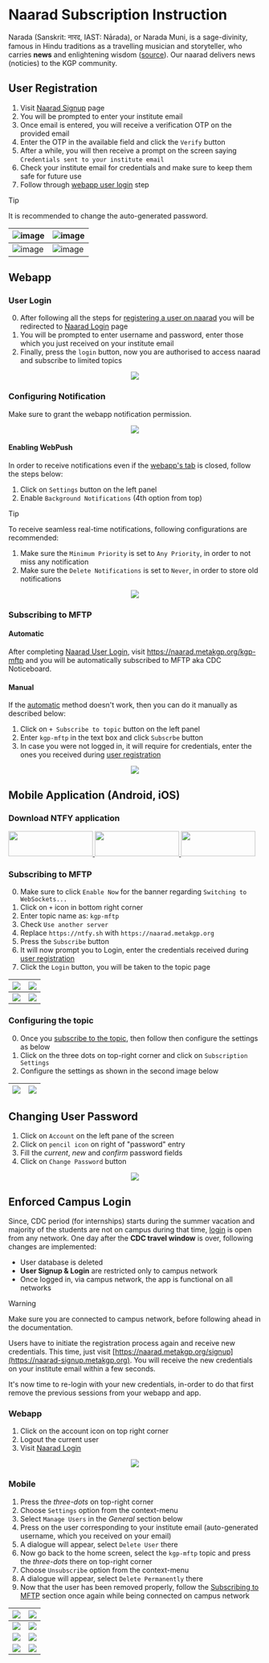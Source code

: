 # Naarad Subscription Instruction

Narada (Sanskrit: नारद, IAST: Nārada), or Narada Muni, is a sage-divinity, famous in Hindu traditions as a travelling musician and storyteller, who carries **news** and enlightening wisdom ([source](https://en.wikipedia.org/wiki/Narada)). Our naarad delivers news (noticies) to the KGP community.

## User Registration

1. Visit [Naarad Signup](https://naarad-signup.metakgp.org/) page
2. You will be prompted to enter your institute email
3. Once email is entered, you will receive a verification OTP on the provided email
4. Enter the OTP in the available field and click the `Verify` button
5. After a while, you will then receive a prompt on the screen saying `Credentials sent to your institute email`
6. Check your institute email for credentials and make sure to keep them safe for future use
7. Follow through [webapp user login](#user-login) step

> [!Tip]
> It is recommended to change the auto-generated password.

| ![image](https://github.com/metakgp/naarad/assets/86282911/f4e828c6-fa58-496b-bf09-7cb6cd7d2b09) | ![image](https://github.com/metakgp/naarad/assets/86282911/94e0acad-d05c-4640-a75d-debb3276abcc) |
| ---------------------------------- | -------------------------------- |
| ![image](https://github.com/metakgp/naarad/assets/86282911/1aaa2595-15c1-4530-8c91-e06c1790382f) | ![image](https://github.com/metakgp/naarad/assets/86282911/5a9ef215-e805-4621-a257-4a9613e9a895) |

## Webapp

### User Login

0. After following all the steps for [registering a user on naarad](#user-registration) you will be redirected to [Naarad Login](https://naarad.metakgp.org/login) page
1. You will be prompted to enter username and password, enter those which you just received on your institute email
2. Finally, press the `login` button, now you are authorised to access naarad and subscribe to limited topics

<div align="center">
  <img src="https://github.com/metakgp/naarad/assets/86282911/ab48f663-4f2c-41a5-95e6-c02a845cb368">
</div>

### Configuring Notification

Make sure to grant the webapp notification permission.

<div align="center">
  <img src="https://github.com/metakgp/naarad/assets/86282911/ca0a7afd-17c0-4749-9cba-a0688cbc8f6f">
</div>

#### Enabling WebPush

In order to receive notifications even if the [webapp's tab](https://naarad.metakgp.org) is closed, follow the steps below:

1. Click on `Settings` button on the left panel
2. Enable `Background Notifications` (4th option from top)

> [!Tip]
> To receive seamless real-time notifications, following configurations are recommended:
> 1. Make sure the `Minimum Priority` is set to `Any Priority`, in order to not miss any notification
> 2. Make sure the `Delete Notifications` is set to `Never`, in order to store old notifications

<div align="center">
  <img src="https://github.com/metakgp/naarad/assets/86282911/a1f80492-9a8d-4d91-9a9a-1dfa86ac0842">
</div>

### Subscribing to MFTP

#### Automatic

After completing [Naarad User Login](#user-login), visit https://naarad.metakgp.org/kgp-mftp and you will be automatically subscribed to MFTP aka CDC Noticeboard.

#### Manual

If the [automatic](#automatic) method doesn't work, then you can do it manually as described below:

1. Click on `+ Subscribe to topic` button on the left panel
2. Enter `kgp-mftp` in the text box and click `Subscrbe` button
3. In case you were not logged in, it will require for credentials, enter the ones you received during [user registration](#user-registration)

<div align="center">
  <img src="https://github.com/metakgp/naarad/assets/86282911/43d66861-b5ef-4776-a940-21565da7b5a0">
</div>

## Mobile Application (Android, iOS)

### Download NTFY application

<div class="mt-8 flex flex-wrap gap-x-3 gap-y-4">
  <a target="_blank" href="https://play.google.com/store/apps/details?id=io.heckel.ntfy">
    <img alt="Get it on Google Play" src="https://ntfy.sh/_next/static/media/badge-google.19268080.png" width="168" height="50" decoding="async" data-nimg="1" loading="lazy" style="color:transparent">
  </a>
  <a target="_blank" href="https://f-droid.org/en/packages/io.heckel.ntfy/">
    <img alt="Get it on F-Droid" src="https://ntfy.sh/_next/static/media/badge-fdroid.f6ae6646.png" width="168" height="50" decoding="async" data-nimg="1" loading="lazy" style="color:transparent">
  </a>
  <a target="_blank" href="https://apps.apple.com/us/app/ntfy/id1625396347">
    <img alt="Download on the App Store" src="https://ntfy.sh/_next/static/media/badge-apple.4bec723d.png" width="148" height="50" decoding="async" data-nimg="1" loading="lazy" style="color:transparent">
  </a>
</div>

### Subscribing to MFTP

0. Make sure to click `Enable Now` for the banner regarding `Switching to WebSockets...`
1. Click on `+` icon in bottom right corner
2. Enter topic name as: `kgp-mftp`
3. Check `Use another server`
4. Replace `https://ntfy.sh` with `https://naarad.metakgp.org`
5. Press the `Subscribe` button
6. It will now prompt you to Login, enter the credentials received during [user registration](#user-registration)
7. Click the `Login` button, you will be taken to the topic page

| ![](https://github.com/metakgp/naarad/assets/86282911/34db1e2a-f269-40fd-8e21-9a933f1ed8cb) | ![](https://github.com/metakgp/naarad/assets/86282911/2e6cb3df-d65b-41a0-bcf0-7623607bf56b) |
| ---------------------------------- | -------------------------------- |
| ![](https://github.com/metakgp/naarad/assets/86282911/0a65338a-705d-47dd-8fa7-e399e23f4908) | ![](https://github.com/metakgp/naarad/assets/86282911/7969077b-32bf-4087-ab46-a09c89c85cc7) |

### Configuring the topic

0. Once you [subscribe to the topic](#subscribing-to-mftp), then follow then configure the settings as below
1. Click on the three dots on top-right corner and click on `Subscription Settings`
2. Configure the settings as shown in the second image below

| ![](https://github.com/metakgp/naarad/assets/86282911/a3cfdff6-2267-4561-9c7c-bde645afe56f) | ![](https://github.com/metakgp/naarad/assets/86282911/4402c5e0-6a67-4381-af73-6cc01dede855) |
| ---------------------------------- | -------------------------------- |

## Changing User Password

1. Click on `Account` on the left pane of the screen
2. Click on `pencil icon` on right of "password" entry
3. Fill the _current_, _new_ and _confirm_ password fields
4. Click on `Change Password` button

<div align="center">
  <img src="https://github.com/metakgp/naarad/assets/86282911/647f290d-51e8-4340-8033-61e47e326f74">
</div>

## Enforced Campus Login

Since, CDC period (for internships) starts during the summer vacation and majority of the students are not on campus during that time, [login](#user-login) is open from any network. One day after the **CDC travel window** is over, following changes are implemented:
- User database is deleted
- __User Signup & Login__ are restricted only to campus network
- Once logged in, via campus network, the app is functional on all networks

> [!Warning]
> Make sure you are connected to campus network, before following ahead in the documentation.

Users have to initiate the registration process again and receive new credentials. This time, just visit [https://naarad.metakgp.org/signup](https://naarad-signup.metakgp.org). You will receive the new credentials on your institute email within a few seconds. 

It's now time to re-login with your new credentials, in-order to do that first remove the previous sessions from your webapp and app.

### Webapp

1. Click on the account icon on top right corner
2. Logout the current user
3. Visit [Naarad Login](https://naarad.metakgp.org/login)

<div align="center">
  <img src="https://github.com/metakgp/naarad/assets/86282911/d20e5684-4831-439e-a81c-28a7f23aff9c">
</div>

### Mobile

1. Press the _three-dots_ on top-right corner
2. Choose `Settings` option from the context-menu
3. Select `Manage Users` in the _General_ section below
4. Press on the user corresponding to your institute email (auto-generated username, which you received on your email)
5. A dialogue will appear, select `Delete User` there
6. Now go back to the home screen, select the `kgp-mftp` topic and press the _three-dots_ there on top-right corner
7. Choose `Unsubscribe` option from the context-menu
8. A dialogue will appear, select `Delete Permanently` there
9. Now that the user has been removed properly, follow the [Subscribing to MFTP](#subscribing-to-mftp) section once again while being connected on campus network

| ![](https://github.com/metakgp/naarad/assets/86282911/34a7e162-68b0-454e-98a5-b61bac62e898) | ![](https://github.com/metakgp/naarad/assets/86282911/4beb8bf5-bc28-4164-a4a4-f05f04644fe9) |
| ---------------------------------- | -------------------------------- |
| ![](https://github.com/metakgp/naarad/assets/86282911/6606ee7e-030f-48ec-b886-fe143bcbcbb7) | ![](https://github.com/metakgp/naarad/assets/86282911/3ed6ec9a-b57d-441c-8933-3365ebeba287) |
| ![](https://github.com/metakgp/naarad/assets/86282911/0829d4d6-fc88-4d24-8dbb-75810e800c40) | ![](https://github.com/metakgp/naarad/assets/86282911/cfb77e27-0e93-4897-9480-1530eaa67e38) |
| ![](https://github.com/metakgp/naarad/assets/86282911/8f366eb4-0cfb-4ee5-a272-8c0efe362d59) | ![](https://github.com/metakgp/naarad/assets/86282911/461f550d-9148-43a1-bc24-c29f1b47b271) |
